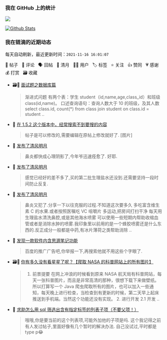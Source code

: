 ### 我在 GitHub 上的统计

<a title="Hits" target="_blank" href="https://github.com/Crowds21/Crowds21"><img src="https://hits.b3log.org/crowds21/crowds21.svg"></a>

[![Github Stats](https://github-readme-stats.vercel.app/api?username=crowds21&theme=tokyonight&show_icons=true)](https://github.com/crowds21)

<!--events start -->

### 我在链滴的近期动态

每天自动刷新，最近更新时间：`2021-11-16 16:01:07`

📝 帖子 &nbsp; 💬 评论 &nbsp; 🗣 回帖 &nbsp; 🌙 清月 &nbsp; 👨‍💻 用户 &nbsp; 🏷️ 标签 &nbsp; ⭐️ 关注 &nbsp; 👍 赞同 &nbsp; 💗 感谢 &nbsp; 💰 打赏 &nbsp; 🗃 收藏

* 🗃📝 [面试题之数据库篇](https://ld246.com/article/1636883579066)

  > 渐进式问题 有两个表：学生 student（id,name,age,class_id）和班级 class(id,name)。 口述查询语句：查询人数大于 10 的班级，及其人数 select class.id, count(*) from class join student on class.id = student ..
* 💬 [在 1.5.2 这个版本中，经常搜索不到要搜的内容](https://ld246.com/article/1636939446532/comment/1636941698141#comments)

  > 帖子是可以修改的,需要编辑在原帖上修改就好了. [图片]
* 🌙 [发布了清风明月](https://ld246.com/member/crowds21/breezemoons/1636887979305)

  > 鼻炎都快成心理阴影了,今年爷迅速痊愈了. 好耶.
* 🌙 [发布了清风明月](https://ld246.com/member/crowds21/breezemoons/1636858631840)

  > 感觉已经好的差不多了,买的第二批生理盐水还没到.还需要坚持一段时间防止反复.
* 🌙 [发布了清风明月](https://ld246.com/member/crowds21/breezemoons/1636427891258)

  > 鼻炎又犯了.分享一下以往克服的过程.不知道这次要多久 多吃富含维生素 C 的水果.或者按照医嘱吃 VC 咀嚼片 多运动,把房间打扫干净 每天用生理盐水清洗鼻腔,或是其他海水喷雾 可以使用一些短期内帮助收缩血管或者是消除水肿的喷雾.我印象里以前用的是一个蜂胶喷雾还是什么东西的.反正成分一般都是中药,有冰片薄荷之类帮助消除 ..
* 💬 [发现一款软件内含思源笔记功能](https://ld246.com/article/1636334851352/comment/1636339770378#comments)

  > 百度的推广广告吧,你举报一下,再搜索他就不用这些个字眼了.
* 🗃📝 [你有多久没有看星星了呢？【爬取 NASA 的科普网站上的所有图片】](https://ld246.com/article/1636206449328)

  > 1. 前景提要 在网上冲浪的时候看到原来 NASA 航天局有科普网站，每天一张科普图片，而且是非常高清的那种，很想下载下来做壁纸。 所以打算写一个 Java 爬虫爬取所有的图片，也可以加入一些通知，每天晚上进行检查，当检查到有更新的时候，第二天早上起床推送到手机端。当然这个功能还没有实现。 2. 进行开发 2.1 开发 ..
* 💬 [求助怎么用 sql 筛选出含有指定标签的列表子项（不要父项！）](https://ld246.com/article/1636098976341/comment/1636164274704#comments)

  > 哦哦,你是要当前的这个列表项,可能外加他的子项是吗. 这个我记得之前有人发过帖子,里面好像有几个暂时的解决办法. 自己没试过,平时都是 type p😂


<!--events end -->
